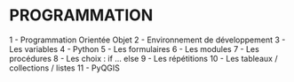 # PROGRAMMATION
1 - Programmation Orientée Objet
2 - Environnement de développement
3 - Les variables
4 - Python
5 - Les formulaires
6 - Les modules
7 - Les procédures
8 - Les choix : if ... else
9 - Les répétitions
10 - Les tableaux / collections / listes
11 - PyQGIS

